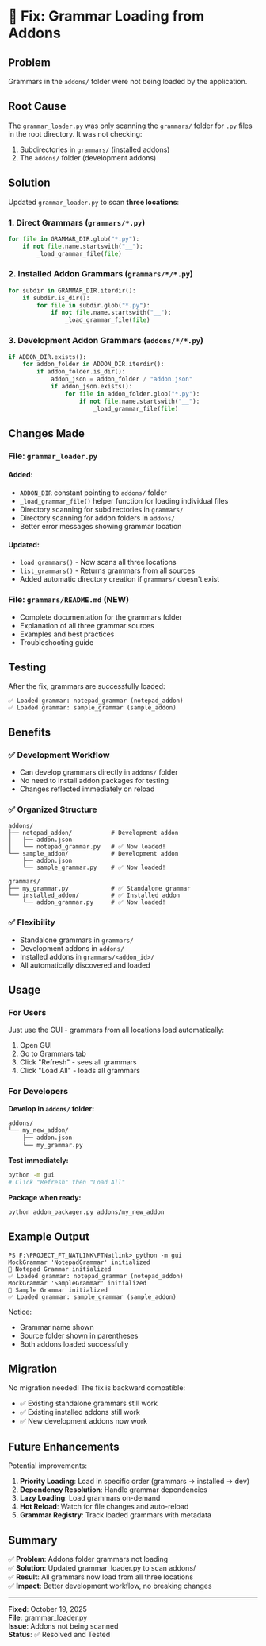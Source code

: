<!-- @format -->

# 🔧 Fix: Grammar Loading from Addons

## Problem

Grammars in the `addons/` folder were not being loaded by the application.

## Root Cause

The `grammar_loader.py` was only scanning the `grammars/` folder for `.py` files in the root directory. It was not checking:

1. Subdirectories in `grammars/` (installed addons)
2. The `addons/` folder (development addons)

## Solution

Updated `grammar_loader.py` to scan **three locations**:

### 1. Direct Grammars (`grammars/*.py`)

```python
for file in GRAMMAR_DIR.glob("*.py"):
    if not file.name.startswith("__"):
        _load_grammar_file(file)
```

### 2. Installed Addon Grammars (`grammars/*/*.py`)

```python
for subdir in GRAMMAR_DIR.iterdir():
    if subdir.is_dir():
        for file in subdir.glob("*.py"):
            if not file.name.startswith("__"):
                _load_grammar_file(file)
```

### 3. Development Addon Grammars (`addons/*/*.py`)

```python
if ADDON_DIR.exists():
    for addon_folder in ADDON_DIR.iterdir():
        if addon_folder.is_dir():
            addon_json = addon_folder / "addon.json"
            if addon_json.exists():
                for file in addon_folder.glob("*.py"):
                    if not file.name.startswith("__"):
                        _load_grammar_file(file)
```

## Changes Made

### File: `grammar_loader.py`

#### Added:

- `ADDON_DIR` constant pointing to `addons/` folder
- `_load_grammar_file()` helper function for loading individual files
- Directory scanning for subdirectories in `grammars/`
- Directory scanning for addon folders in `addons/`
- Better error messages showing grammar location

#### Updated:

- `load_grammars()` - Now scans all three locations
- `list_grammars()` - Returns grammars from all sources
- Added automatic directory creation if `grammars/` doesn't exist

### File: `grammars/README.md` (NEW)

- Complete documentation for the grammars folder
- Explanation of all three grammar sources
- Examples and best practices
- Troubleshooting guide

## Testing

After the fix, grammars are successfully loaded:

```
✅ Loaded grammar: notepad_grammar (notepad_addon)
✅ Loaded grammar: sample_grammar (sample_addon)
```

## Benefits

### ✅ Development Workflow

- Can develop grammars directly in `addons/` folder
- No need to install addon packages for testing
- Changes reflected immediately on reload

### ✅ Organized Structure

```
addons/
├── notepad_addon/           # Development addon
│   ├── addon.json
│   └── notepad_grammar.py   # ✅ Now loaded!
└── sample_addon/            # Development addon
    ├── addon.json
    └── sample_grammar.py    # ✅ Now loaded!

grammars/
├── my_grammar.py            # ✅ Standalone grammar
└── installed_addon/         # ✅ Installed addon
    └── addon_grammar.py     # ✅ Now loaded!
```

### ✅ Flexibility

- Standalone grammars in `grammars/`
- Development addons in `addons/`
- Installed addons in `grammars/<addon_id>/`
- All automatically discovered and loaded

## Usage

### For Users

Just use the GUI - grammars from all locations load automatically:

1. Open GUI
2. Go to Grammars tab
3. Click "Refresh" - sees all grammars
4. Click "Load All" - loads all grammars

### For Developers

**Develop in `addons/` folder:**

```bash
addons/
└── my_new_addon/
    ├── addon.json
    └── my_grammar.py
```

**Test immediately:**

```bash
python -m gui
# Click "Refresh" then "Load All"
```

**Package when ready:**

```bash
python addon_packager.py addons/my_new_addon
```

## Example Output

```
PS F:\PROJECT_FT_NATLINK\FTNatlink> python -m gui
MockGrammar 'NotepadGrammar' initialized
📝 Notepad Grammar initialized
✅ Loaded grammar: notepad_grammar (notepad_addon)
MockGrammar 'SampleGrammar' initialized
🎤 Sample Grammar initialized
✅ Loaded grammar: sample_grammar (sample_addon)
```

Notice:

- Grammar name shown
- Source folder shown in parentheses
- Both addons loaded successfully

## Migration

No migration needed! The fix is backward compatible:

- ✅ Existing standalone grammars still work
- ✅ Existing installed addons still work
- ✅ New development addons now work

## Future Enhancements

Potential improvements:

1. **Priority Loading**: Load in specific order (grammars → installed → dev)
2. **Dependency Resolution**: Handle grammar dependencies
3. **Lazy Loading**: Load grammars on-demand
4. **Hot Reload**: Watch for file changes and auto-reload
5. **Grammar Registry**: Track loaded grammars with metadata

## Summary

✅ **Problem**: Addons folder grammars not loading  
✅ **Solution**: Updated grammar_loader.py to scan addons/  
✅ **Result**: All grammars now load from all three locations  
✅ **Impact**: Better development workflow, no breaking changes

---

**Fixed**: October 19, 2025  
**File**: grammar_loader.py  
**Issue**: Addons not being scanned  
**Status**: ✅ Resolved and Tested
